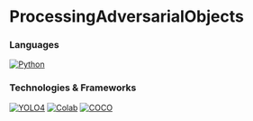 # ProcessingAdversarialObjects
### Languages
[![Python](https://img.shields.io/badge/python-black?style=for-the-badge&logo=python)](https://github.com/parkgeounyoung/ProcessingAdversarialObjects)

### Technologies & Frameworks
[![YOLO4](https://img.shields.io/badge/yolo-black?style=for-the-badge&logo=yolo)](https://github.com/AlexeyAB/darknet)
[![Colab](https://img.shields.io/badge/colab-black?style=for-the-badge&logo=colab)](https://colab.research.google.com/)
[![COCO](https://img.shields.io/badge/coco-black?style=for-the-badge&logo=coco)](https://cocodataset.org/#home)
